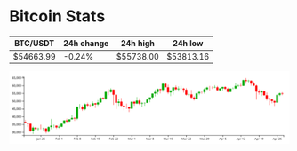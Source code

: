 # Bitcoin Stats

BTC/USDT|24h change|24h high|24h low|
|---|---|---|---|
|$54663.99|-0.24%|$55738.00|$53813.16|

<img src="./chart.svg">

